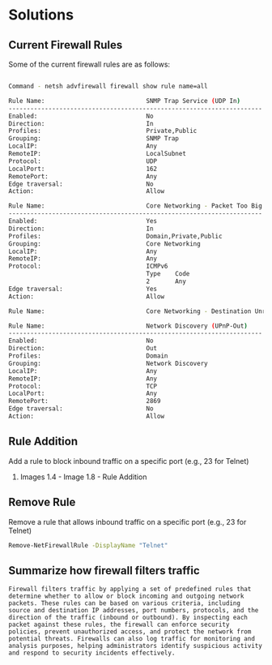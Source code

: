 # Solutions

## Current Firewall Rules
Some of the current firewall rules are as follows:

```bash

Command - netsh advfirewall firewall show rule name=all

Rule Name:                            SNMP Trap Service (UDP In)
----------------------------------------------------------------------
Enabled:                              No
Direction:                            In
Profiles:                             Private,Public
Grouping:                             SNMP Trap
LocalIP:                              Any
RemoteIP:                             LocalSubnet
Protocol:                             UDP
LocalPort:                            162
RemotePort:                           Any
Edge traversal:                       No
Action:                               Allow

Rule Name:                            Core Networking - Packet Too Big (ICMPv6-In)
----------------------------------------------------------------------
Enabled:                              Yes
Direction:                            In
Profiles:                             Domain,Private,Public
Grouping:                             Core Networking
LocalIP:                              Any
RemoteIP:                             Any
Protocol:                             ICMPv6
                                      Type    Code
                                      2       Any
Edge traversal:                       Yes
Action:                               Allow

Rule Name:                            Core Networking - Destination Unreachable (ICMPv6-In)

Rule Name:                            Network Discovery (UPnP-Out)
----------------------------------------------------------------------
Enabled:                              No
Direction:                            Out
Profiles:                             Domain
Grouping:                             Network Discovery
LocalIP:                              Any
RemoteIP:                             Any
Protocol:                             TCP
LocalPort:                            Any
RemotePort:                           2869
Edge traversal:                       No
Action:                               Allow

```
## Rule Addition

Add a rule to block inbound traffic on a specific port (e.g., 23 for Telnet)

1.  Images 1.4 - Image 1.8 - Rule Addition

## Remove Rule 

Remove a rule that allows inbound traffic on a specific port (e.g., 23 for Telnet)

```bash
Remove-NetFirewallRule -DisplayName "Telnet"
```

## Summarize how firewall filters traffic
    Firewall filters traffic by applying a set of predefined rules that determine whether to allow or block incoming and outgoing network packets. These rules can be based on various criteria, including source and destination IP addresses, port numbers, protocols, and the direction of the traffic (inbound or outbound). By inspecting each packet against these rules, the firewall can enforce security policies, prevent unauthorized access, and protect the network from potential threats. Firewalls can also log traffic for monitoring and analysis purposes, helping administrators identify suspicious activity and respond to security incidents effectively.